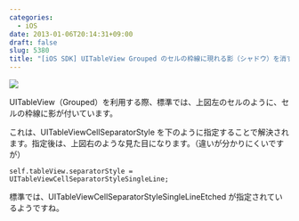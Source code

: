 ```yaml
---
categories:
  - iOS
date: 2013-01-06T20:14:31+09:00
draft: false
slug: 5380
title: "[iOS SDK] UITableView Grouped のセルの枠線に現れる影（シャドウ）を消す方法"
---
```


![](/images/2013/01/5380_1.png)

UITableView（Grouped）を利用する際、標準では、上図左のセルのように、セルの枠線に影が付いています。

これは、UITableViewCellSeparatorStyle を下のように指定することで解決されます。指定後は、上図右のような見た目になります。（違いが分かりにくいですが）

```
self.tableView.separatorStyle = UITableViewCellSeparatorStyleSingleLine;
```

標準では、UITableViewCellSeparatorStyleSingleLineEtched が指定されているようですね。
